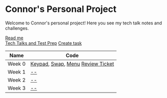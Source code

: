 # Connor's Personal Project
Welcome to Connor's personal project! Here you see my tech talk notes and challenges.

[Read me](README.md) \
[Tech Talks and Test Prep](testpreps&talks.md)
[Create task](createtask.md)


| Name             | Code                                                                                                      |
| ---------------- | --------------- |
| Week 0 | [Keypad](https://github.com/cwang999/connor_personal_proj/blob/main/keypad.py), [Swap](https://github.com/cwang999/connor_personal_proj/blob/main/swap.py), [Menu](https://github.com/cwang999/connor_personal_proj/blob/main/menu.py) [Review Ticket](https://github.com/cwang999/connor_personal_proj/issues/1)|
| Week 1 | [--]() |
| Week 2 | [--]() |
| Week 3 | [--]() |
